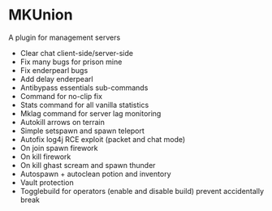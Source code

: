 # MKUnion
A plugin for management servers

- Clear chat client-side/server-side
- Fix many bugs for prison mine
- Fix enderpearl bugs
- Add delay enderpearl
- Antibypass essentials sub-commands
- Command for no-clip fix
- Stats command for all vanilla statistics
- Mklag command for server lag monitoring
- Autokill arrows on terrain
- Simple setspawn and spawn teleport
- Autofix log4j RCE exploit (packet and chat mode)
- On join spawn firework
- On kill firework
- On kill ghast scream and spawn thunder
- Autospawn + autoclean potion and inventory
- Vault protection
- Togglebuild for operators (enable and disable build) prevent accidentally break
